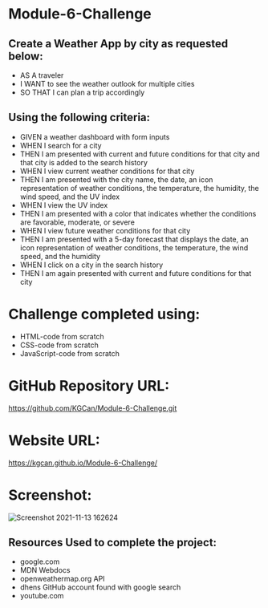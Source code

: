 # Module-6-Challenge

## Create a Weather App by city as requested below:

* AS A traveler
* I WANT to see the weather outlook for multiple cities
* SO THAT I can plan a trip accordingly

## Using the following criteria:

* GIVEN a weather dashboard with form inputs
* WHEN I search for a city
* THEN I am presented with current and future conditions for that city and that city is added to the search history
* WHEN I view current weather conditions for that city
* THEN I am presented with the city name, the date, an icon representation of weather conditions, the temperature, the humidity, the wind speed, and the UV index
* WHEN I view the UV index
* THEN I am presented with a color that indicates whether the conditions are favorable, moderate, or severe
* WHEN I view future weather conditions for that city
* THEN I am presented with a 5-day forecast that displays the date, an icon representation of weather conditions, the temperature, the wind speed, and the humidity
* WHEN I click on a city in the search history
* THEN I am again presented with current and future conditions for that city

# Challenge completed using:

* HTML-code from scratch
* CSS-code from scratch
* JavaScript-code from scratch

# GitHub Repository URL:

https://github.com/KGCan/Module-6-Challenge.git

# Website URL:

https://kgcan.github.io/Module-6-Challenge/

# Screenshot:

![Screenshot 2021-11-13 162624](https://user-images.githubusercontent.com/88002224/141663082-c2152124-261b-4526-8313-ad153d9f5dc0.png)

 ## Resources Used to complete the project:

* google.com
* MDN Webdocs
* openweathermap.org API
* dhens GitHub account found with google search
* youtube.com
